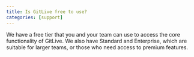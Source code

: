 ```yaml
---
title: Is GitLive free to use?
categories: [support]
---
```


We have a free tier that you and your team can use to access the core functionality of GitLive. We also have Standard and Enterprise, which are suitable for larger teams, or those who need access to premium features.

